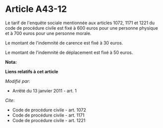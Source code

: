 # Article A43-12

Le tarif de l'enquête sociale mentionnée aux articles 1072, 1171 et 1221 du code de procédure civile est fixé à 600 euros
pour une personne physique et à 700 euros pour une personne morale. 

Le montant de l'indemnité de carence est fixé à 30 euros. 

Le montant de l'indemnité de déplacement est fixé à 50 euros.

**Nota:**



**Liens relatifs à cet article**

_Modifié par_:

  - Arrêté du 13 janvier 2011 - art. 1

_Cite_:

  - Code de procédure civile - art. 1072
  - Code de procédure civile - art. 1171
  - Code de procédure civile - art. 1221
